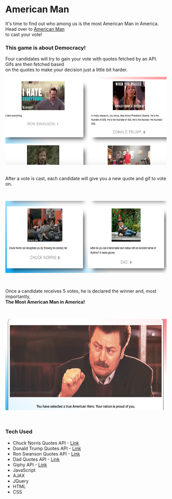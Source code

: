 # American Man

It's time to find out who among us is the most American Man in America. Head over to
[American Man](https://lalmeida89.github.io/AmericanMan/) <br> to cast your vote!

### This game is about Democracy!

Four candidates will try to gain your vote with quotes fetched by an API.
Gifs are then fetched based <br>
on the quotes to make your decision just a little bit harder.

<img src='public/images/first-slide.png' width='650' height='275' />
&nbsp;
&nbsp;
&nbsp;
&nbsp;



After a vote is cast, each candidate will give you a new quote and gif to vote on.

&nbsp;
&nbsp;
&nbsp;
&nbsp;

<img src='public/images/second-slide.png' width='675' height='225' />

&nbsp;
&nbsp;
&nbsp;
&nbsp;




Once a candidate receives 5 votes, he is declared the winner and,
most importantly, <br>
**The Most American Man in America!**

&nbsp;
&nbsp;
&nbsp;
&nbsp;

<img src='public/images/final-slide.png' width='650' height='285' />

&nbsp;
&nbsp;
&nbsp;
&nbsp;




### Tech Used

* Chuck Norris Quotes API - [Link](https://api.chucknorris.io/)
* Donald Trump Quotes API - [Link](https://www.tronalddump.io/)
* Ron Swanson Quotes API - [Link](https://github.com/jamesseanwright/ron-swanson-quotes)
* Dad Quotes API - [Link](https://icanhazdadjoke.com/api)
* Giphy API - [Link](https://developers.giphy.com/)
* JavaScript
* AJAX
* JQuery
* HTML
* CSS
